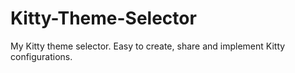 # Kitty-Theme-Selector
My Kitty theme selector. Easy to create, share and implement Kitty configurations.
